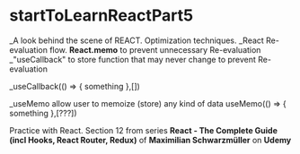 # startToLearnReactPart5

_A look behind the scene of REACT. Optimization techniques.
_React Re-evaluation flow. **React.memo** to prevent unnecessary Re-evaluation
_"useCallback" to store function that may never change to prevent Re-evaluation

_useCallback(() => {
    something
},[])

_useMemo allow user to memoize (store) any kind of data
useMemo(() => {
    something
},[???])

Practice with React. Section 12 from series **React - The Complete Guide (incl Hooks, React Router, Redux)** of **Maximilian Schwarzmüller** on **Udemy**
